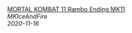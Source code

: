 <!--2024-07-06 00:21:41-->
<div class="yb">
  <a class="nodecor" href="/posts.html?mir_videoigr/mortal_kombat_11_rambo_ending_mk11">
    <img class="preview" data-videoid="c_7IS-ChDjY" src="https://i.ytimg.com/vi/c_7IS-ChDjY/hqdefault.jpg" align="middle" alt="">
  </a>
  <div class="inlbl text">
    <a class="nodecor" href="/posts.html?mir_videoigr/mortal_kombat_11_rambo_ending_mk11">MORTAL KOMBAT 11 Rambo Ending MK11</a><br>
    <i class="smaller2">MKIceAndFire</i><br>
    <i class="smaller3">2020-11-16</i>
  </div>
</div>
